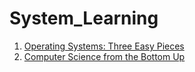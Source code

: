 # System_Learning

1. [Operating Systems: Three Easy Pieces](https://pages.cs.wisc.edu/~remzi/OSTEP/)
2. [Computer Science from the Bottom Up](https://www.bottomupcs.com/index.xhtml)
